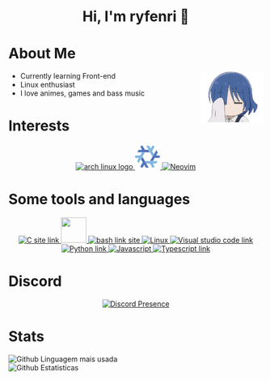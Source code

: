 <div align="center">
  <!-- Profile -->
  <h1> Hi, I'm ryfenri 👋 </h1>
</div>

<!-- About -->
# About Me

<img align="right" src="/resources/ryo_chibi.png" alt="side image" width="125" height="100">
<ul>
    <li>Currently learning Front-end </li>
    <li>Linux enthusiast </li>
    <li>I love animes, games and bass music </li>
</ul>

<!-- Interests -->
# Interests

<div align="center">
    <a href="https://archlinux.org/" target="_blank">
      <img src="https://cdn.jsdelivr.net/gh/walkxcode/dashboard-icons/png/arch-linux.png" alt="arch linux logo" width="50" height="50">
    </a>
    <a href="https://nixos.org/" target="_blank">
      <img src="/resources/nixos.png" alt="nixos logo" width="50" height="50">
    </a>
    <a href="https://neovim.io/" target="_blank">
      <img src="https://skillicons.dev/icons?i=neovim" alt="Neovim" width="50" height="50">
    </a>
</div>

<!-- Tools -->
<div align="center">
    <h1 align="left">Some tools and languages</h1>
    <p>
      <a href="https://www.learn-c.org/">
        <img src="https://cdn.jsdelivr.net/gh/walkxcode/dashboard-icons/png/c.png" alt="C site link" width="50" height="50">
      </a>
      <a href="https://www.rust-lang.org/">
        <img src="https://skillicons.dev/icons?i=rust alt="C site link" width="50" height="50">
      </a>
      <a href="https://www.gnu.org/software/bash/" target="_blank" rel="noreferrer">
        <img src="https://cdn.jsdelivr.net/gh/walkxcode/dashboard-icons/png/terminal.png" alt="bash link site" width="50" height="50">
      </a>
      <a href="https://linux.org/" target="_blank" rel="noreferrer">
        <img src="https://skillicons.dev/icons?i=linux" alt="Linux" height="50">
      </a>
      <a href="https://code.visualstudio.com/" target="_blank" rel="noreferrer">
        <img src="https://cdn.jsdelivr.net/gh/walkxcode/dashboard-icons/png/code.png" alt="Visual studio code link" width="50" height="50">
      </a>
      <a href="https://python.org/" target="_blank" rel="noreferrer">
        <img src="https://cdn.jsdelivr.net/gh/walkxcode/dashboard-icons/png/python.png" alt="Python link" width="50" height="50">
      </a>
      <a href="https://developer.mozilla.org/pt-BR/docs/Web/JavaScript" target="_blank" rel="noreferrer">
        <img src="https://cdn.jsdelivr.net/gh/walkxcode/dashboard-icons/png/javascript.png" alt=Javascript link" width="50" height="50">
      </a>
      <a href="https://www.typescriptlang.org/" target="_blank" rel="noreferrer">
        <img src="https://cdn.jsdelivr.net/gh/walkxcode/dashboard-icons/png/typescript.png" alt="Typescript link" width="50" height="50">
      </a>
    </p>
</div>

<!-- Discord -->
# Discord

<div align="center">
  <a href="https://discord.com/users/535152853560328202" target="_blank" rel="noreferrer">
    <img src="https://lanyard.cnrad.dev/api/535152853560328202?showDisplayName=true&idleMessage=Problably%20Sleeping...&borderRadius=30px" alt="Discord Presence">
  </a>
</div>

<!-- Stats -->
# Stats

<div>
  <img src="https://github-readme-stats.vercel.app/api/top-langs/?username=ryfenri&hide=css&layout=compact&locale=en&langs_count=6&count_private=true&theme=dracula&hide_border=true" alt="Github Linguagem mais usada" />
  <br>
  <img src="https://github-readme-stats.vercel.app/api?username=ryfenri&show_icons=true&theme=dracula&count_private=true" alt="Github Estatisticas" />
</div>

